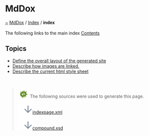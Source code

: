 <a id="mddox"></a>
<h1>MdDox</h1>
<a id="indexpage"></a>
<a href="https://github.com/CharlesCarley/MdDox">~</a>
<a href="indexpage.md#mddox">MdDox</a>
<span class="inline-text">/</span>
<a href="index.md#index">Index</a>
<span class="inline-text">/</span>
<span class="bold-text"><b>index</b></span>
<br/>
<br/>
<span class="inline-text">The following links to the main index </span>
<a href="index.md#contents">Contents</a>
<a id="index_1Topics"></a>
<a id="topics"></a>
<h2>Topics</h2>
<ul>
<li><a href="Site.md#define-the-overall-layout-of-the-generated-site">Define the overall layout of the generated site</a>
</li>
<li><a href="Image.md#describe-how-images-are-linked.">Describe how images are linked.</a>
</li>
<li><a href="Html.md#describe-the-current-html-style-sheet">Describe the current html style sheet</a>
</li>
</ul>
<br/>
<blockquote>
<img src="../images/debug.svg"/><span class="inline-text">The following sources were used to generate this page.</span>
<br/>
<span class="icon-list-item"><a href="../xml/indexpage.xml#L1" class="icon-list-item"><img src="../images/lookInside.svg" class="icon-list-item"/><span class="icon-list-item">indexpage.xml</span>
</a>
</span>
<br/>
<span class="icon-list-item"><a href="../xml/compound.xsd#L1" class="icon-list-item"><img src="../images/lookInside.svg" class="icon-list-item"/><span class="icon-list-item">compound.xsd</span>
</a>
</span>
</blockquote>
</div>
</div>
</body>
</html>

